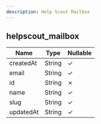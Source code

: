 ```yaml
---
description: Help Scout Mailbox
---
```

helpscout_mailbox
-----------------

| **Name**  | **Type** | **Nullable** |
| --------- | -------- | ------------ |
| createdAt | String   | &check;      |
| email     | String   | &check;      |
| id        | String   | &cross;      |
| name      | String   | &check;      |
| slug      | String   | &check;      |
| updatedAt | String   | &check;      |
